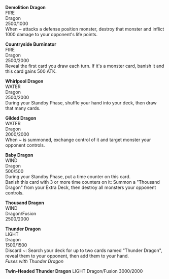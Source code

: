 **Demolition Dragon**  
FIRE  
Dragon  
2500/1000  
When ~ attacks a defense position monster, destroy that monster and inflict 1000 damage to your opponent's life points.

**Countryside Burninator**  
FIRE  
Dragon  
2500/2000  
Reveal the first card you draw each turn. If it's a monster card, banish it and this card gains 500 ATK.

**Whirlpool Dragon**  
WATER  
Dragon  
2500/2000  
During your Standby Phase, shuffle your hand into your deck, then draw that many cards.

**Gilded Dragon**  
WATER  
Dragon  
2000/2000  
When ~ is summoned, exchange control of it and target monster your opponent controls.

**Baby Dragon**  
WIND  
Dragon  
500/500  
During your Standby Phase, put a time counter on this card.  
Banish this card with 3 or more time counters on it: Summon a "Thousand Dragon" from your Extra Deck, then destroy all monsters your opponent controls.

**Thousand Dragon**  
WIND  
Dragon/Fusion  
2500/2000


**Thunder Dragon**  
LIGHT  
Dragon  
1500/1500  
Discard ~: Search your deck for up to two cards named "Thunder Dragon", reveal them to your opponent, then add them to your hand.  
_Fuses with Thunder Dragon_


**Twin-Headed Thunder Dragon**
LIGHT
Dragon/Fusion
3000/2000
